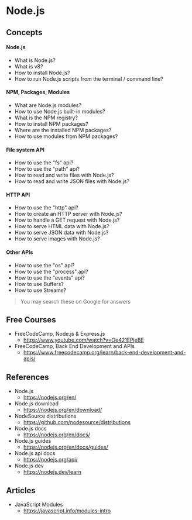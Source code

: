 # Node.js

## Concepts

#### Node.js

- What is Node.js?
- What is v8?
- How to install Node.js?
- How to run Node.js scripts from the terminal / command line?

#### NPM, Packages, Modules

- What are Node.js modules?
- How to use Node.js built-in modules?
- What is the NPM registry? 
- How to install NPM packages?
- Where are the installed NPM packages?
- How to use modules from NPM packages?

#### File system API

- How to use the "fs" api?
- How to use the "path" api?
- How to read and write files with Node.js?
- How to read and write JSON files with Node.js?

#### HTTP API

- How to use the "http" api?
- How to create an HTTP server with Node.js?
- How to handle a GET request with Node.js?
- How to serve HTML data with Node.js?
- How to serve JSON data with Node.js?
- How to serve images with Node.js?

#### Other APIs

- How to use the "os" api?
- How to use the "process" api?
- How to use the "events" api?
- How to use Buffers?
- How to use Streams?

> You may search these on Google for answers

## Free Courses

- FreeCodeCamp, Node.js & Express.js
  - <https://www.youtube.com/watch?v=Oe421EPjeBE>
- FreeCodeCamp, Back End Development and APIs
  - <https://www.freecodecamp.org/learn/back-end-development-and-apis/>

## References

- Node.js
  - <https://nodejs.org/en/>
- Node.js download
  - <https://nodejs.org/en/download/>
- NodeSource distributions
  - <https://github.com/nodesource/distributions>
- Node.js docs
  - <https://nodejs.org/en/docs/>
- Node.js guides
  - <https://nodejs.org/en/docs/guides/>
- Node.js api docs
  - <https://nodejs.org/api/>
- Node.js dev
  - <https://nodejs.dev/learn>

## Articles

- JavaScript Modules
  - <https://javascript.info/modules-intro>